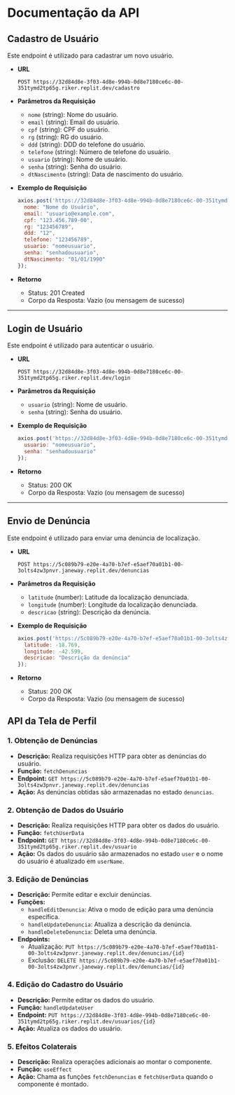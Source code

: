 # Documentação da API

## Cadastro de Usuário

Este endpoint é utilizado para cadastrar um novo usuário.

- **URL**
  ```
  POST https://32d84d8e-3f03-4d8e-994b-0d8e7180ce6c-00-351tymd2tp65g.riker.replit.dev/cadastro
  ```

- **Parâmetros da Requisição**
  - `nome` (string): Nome do usuário.
  - `email` (string): Email do usuário.
  - `cpf` (string): CPF do usuário.
  - `rg` (string): RG do usuário.
  - `ddd` (string): DDD do telefone do usuário.
  - `telefone` (string): Número de telefone do usuário.
  - `usuario` (string): Nome de usuário.
  - `senha` (string): Senha do usuário.
  - `dtNascimento` (string): Data de nascimento do usuário.

- **Exemplo de Requisição**
  ```javascript
  axios.post('https://32d84d8e-3f03-4d8e-994b-0d8e7180ce6c-00-351tymd2tp65g.riker.replit.dev/cadastro', {
    nome: "Nome do Usuário",
    email: "usuario@example.com",
    cpf: "123.456.789-00",
    rg: "123456789",
    ddd: "12",
    telefone: "123456789",
    usuario: "nomeusuario",
    senha: "senhadousuario",
    dtNascimento: "01/01/1990"
  });
  ```

- **Retorno**
  - Status: 201 Created
  - Corpo da Resposta: Vazio (ou mensagem de sucesso)

---

## Login de Usuário

Este endpoint é utilizado para autenticar o usuário.

- **URL**
  ```
  POST https://32d84d8e-3f03-4d8e-994b-0d8e7180ce6c-00-351tymd2tp65g.riker.replit.dev/login
  ```

- **Parâmetros da Requisição**
  - `usuario` (string): Nome de usuário.
  - `senha` (string): Senha do usuário.

- **Exemplo de Requisição**
  ```javascript
  axios.post('https://32d84d8e-3f03-4d8e-994b-0d8e7180ce6c-00-351tymd2tp65g.riker.replit.dev/login', {
    usuario: "nomeusuario",
    senha: "senhadousuario"
  });
  ```

- **Retorno**
  - Status: 200 OK
  - Corpo da Resposta: Vazio (ou mensagem de sucesso)

---

## Envio de Denúncia

Este endpoint é utilizado para enviar uma denúncia de localização.

- **URL**
  ```
  POST https://5c089b79-e20e-4a70-b7ef-e5aef70a01b1-00-3olts4zw3pnvr.janeway.replit.dev/denuncias
  ```

- **Parâmetros da Requisição**
  - `latitude` (number): Latitude da localização denunciada.
  - `longitude` (number): Longitude da localização denunciada.
  - `descricao` (string): Descrição da denúncia.

- **Exemplo de Requisição**
  ```javascript
  axios.post('https://5c089b79-e20e-4a70-b7ef-e5aef70a01b1-00-3olts4zw3pnvr.janeway.replit.dev/denuncias', {
    latitude: -18.769,
    longitude: -42.599,
    descricao: "Descrição da denúncia"
  });
  ```

- **Retorno**
  - Status: 200 OK
  - Corpo da Resposta: Vazio (ou mensagem de sucesso)

## API da Tela de Perfil

### 1. Obtenção de Denúncias

- **Descrição:** Realiza requisições HTTP para obter as denúncias do usuário.
- **Função:** `fetchDenuncias`
- **Endpoint:** `GET https://5c089b79-e20e-4a70-b7ef-e5aef70a01b1-00-3olts4zw3pnvr.janeway.replit.dev/denuncias`
- **Ação:** As denúncias obtidas são armazenadas no estado `denuncias`.

### 2. Obtenção de Dados do Usuário

- **Descrição:** Realiza requisições HTTP para obter os dados do usuário.
- **Função:** `fetchUserData`
- **Endpoint:** `GET https://32d84d8e-3f03-4d8e-994b-0d8e7180ce6c-00-351tymd2tp65g.riker.replit.dev/usuario`
- **Ação:** Os dados do usuário são armazenados no estado `user` e o nome do usuário é atualizado em `userName`.

### 3. Edição de Denúncias

- **Descrição:** Permite editar e excluir denúncias.
- **Funções:** 
  - `handleEditDenuncia`: Ativa o modo de edição para uma denúncia específica.
  - `handleUpdateDenuncia`: Atualiza a descrição da denúncia.
  - `handleDeleteDenuncia`: Deleta uma denúncia.
- **Endpoints:** 
  - Atualização: `PUT https://5c089b79-e20e-4a70-b7ef-e5aef70a01b1-00-3olts4zw3pnvr.janeway.replit.dev/denuncias/{id}`
  - Exclusão: `DELETE https://5c089b79-e20e-4a70-b7ef-e5aef70a01b1-00-3olts4zw3pnvr.janeway.replit.dev/denuncias/{id}`

### 4. Edição do Cadastro do Usuário

- **Descrição:** Permite editar os dados do usuário.
- **Função:** `handleUpdateUser`
- **Endpoint:** `PUT https://32d84d8e-3f03-4d8e-994b-0d8e7180ce6c-00-351tymd2tp65g.riker.replit.dev/usuarios/{id}`
- **Ação:** Atualiza os dados do usuário.

### 5. Efeitos Colaterais

- **Descrição:** Realiza operações adicionais ao montar o componente.
- **Função:** `useEffect`
- **Ação:** Chama as funções `fetchDenuncias` e `fetchUserData` quando o componente é montado.
